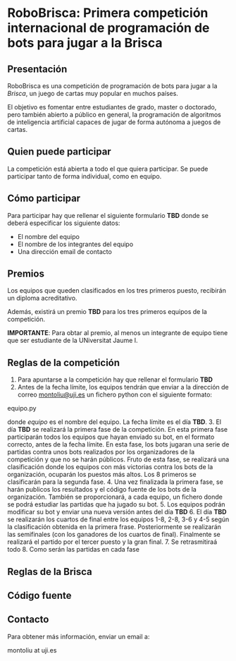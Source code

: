 # RoboBrisca: Primera competición internacional de programación de bots para jugar a la Brisca
 
## Presentación
RoboBrisca es una competición de programación
de bots para jugar a la *Brisca*, un juego de cartas muy popular 
en muchos países.

El objetivo es fomentar entre estudiantes de grado, master o doctorado,
pero también abierto a público en general, la programación de algoritmos
de inteligencia artificial capaces de jugar de forma autónoma a
juegos de cartas.

## Quien puede participar
La competición está abierta a todo el que quiera participar.
Se puede participar tanto de forma individual, como en equipo.

## Cómo participar
Para participar hay que rellenar el siguiente formulario **TBD** donde
se deberá especificar los siguiente datos:
- El nombre del equipo
- El nombre de los integrantes del equipo
- Una dirección email de contacto

## Premios
Los equipos que queden clasificados en los tres primeros puesto,
recibirán un diploma acreditativo.

Además, existirá un premio **TBD** para los tres primeros equipos
de la competición. 

**IMPORTANTE**: Para obtar al premio, al menos un integrante de equipo
tiene que ser estudiante de la UNiversitat Jaume I.

## Reglas de la competición
1. Para apuntarse a la competición hay que rellenar el formulario **TBD**
2. Antes de la fecha límite, los equipos tendrán que enviar a la dirección
de correo montoliu@uji.es un fichero python con el siguiente formato:

equipo.py

donde *equipo* es el nombre del equipo. La fecha límite es el día **TBD**.
3. El día **TBD** se realizará la primera fase de la competición. En esta
primera fase participarán todos los equipos que hayan enviado su bot,
en el formato correcto, antes de la fecha límite. En esta fase, los bots jugaran 
una serie de partidas contra unos bots realizados por los organizadores de
la competición y que no se harán públicos. Fruto de esta fase, se realizará una
clasificación donde los equipos con más victorias contra los bots de la organización,
ocuparán los puestos más altos. Los 8 primeros se clasificarán para la segunda fase.
4. Una vez finalizada la primera fase, se harán publicos los resultados y el código
fuente de los bots de la organización. También se proporcionará, a cada equipo,
un fichero donde se podrá estudiar las partidas que ha jugado su bot.
5. Los equipos podrán modificar su bot y enviar una nueva versión antes del día **TBD**
6. El día **TBD** se realizarán los cuartos de final entre los equipos 1-8, 2-8, 3-6 y 4-5
según la clasificación obtenida en la primera frase. Posteriormente se realizarán
las semifinales (con los ganadores de los cuartos de final). Finalmente se realizará
el partido por el tercer puesto y la gran final.
7. Se retrasmitiraá todo
8. Como serán las partidas en cada fase

## Reglas de la Brisca

## Código fuente


## Contacto
Para obtener más información, enviar un email a:

montoliu at uji.es
